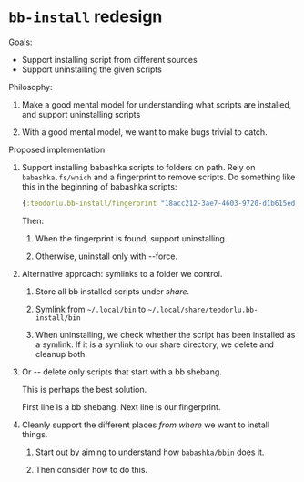 # `bb-install` redesign

Goals:

- Support installing script from different sources
- Support uninstalling the given scripts

Philosophy:

1. Make a good mental model for understanding what scripts are installed, and support uninstalling scripts

2. With a good mental model, we want to make bugs trivial to catch.

Proposed implementation:

1. Support installing babashka scripts to folders on path.
   Rely on `babashka.fs/which` and a fingerprint to remove scripts.
   Do something like this in the beginning of babashka scripts:

   ```clojure
   {:teodorlu.bb-install/fingerprint "18acc212-3ae7-4603-9720-d1b615edc2bf"}
   ```

   Then:

   1. When the fingerprint is found, support uninstalling.

   2. Otherwise, uninstall only with --force.

2. Alternative approach: symlinks to a folder we control.

    1. Store all bb installed scripts under _share_.

    2. Symlink from `~/.local/bin` to `~/.local/share/teodorlu.bb-install/bin`

    3. When uninstalling, we check whether the script has been installed as a symlink.
       If it is a symlink to our share directory, we delete and cleanup both.

3. Or -- delete only scripts that start with a bb shebang.

    This is perhaps the best solution.

    First line is a bb shebang.
    Next line is our fingerprint.

4. Cleanly support the different places _from where_ we want to install things.

    1. Start out by aiming to understand how `babashka/bbin` does it.

    2. Then consider how to do this.
